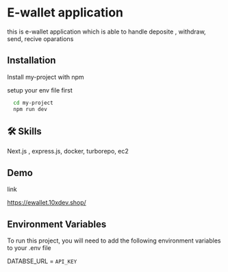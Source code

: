 # E-wallet application 

this is e-wallet application which is able to handle deposite , withdraw, send, recive oparations
## Installation

Install my-project with npm

setup your env file first

```bash
  cd my-project
  npm run dev
```
  
## 🛠 Skills
Next.js , express.js, docker, turborepo, ec2

## Demo

link 

https://ewallet.10xdev.shop/
## Environment Variables

To run this project, you will need to add the following environment variables to your .env file

DATABSE_URL = `API_KEY`


